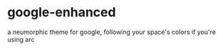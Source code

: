 # google-enhanced
a neumorphic theme for google, following your space's colors if you're using arc

